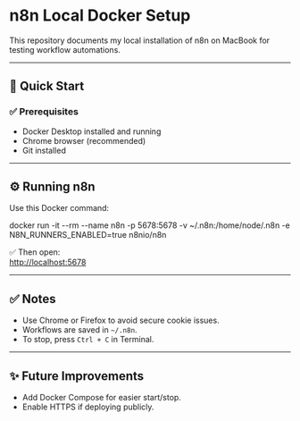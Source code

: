 # n8n Local Docker Setup

This repository documents my local installation of n8n on MacBook for testing workflow automations.

---

## 🚀 Quick Start

### ✅ Prerequisites

- Docker Desktop installed and running
- Chrome browser (recommended)
- Git installed

---

## ⚙️ Running n8n

Use this Docker command:

docker run -it --rm
--name n8n
-p 5678:5678
-v ~/.n8n:/home/node/.n8n
-e N8N_RUNNERS_ENABLED=true
n8nio/n8n


✅ Then open:  
[http://localhost:5678](http://localhost:5678)

---

## ✅ Notes

- Use Chrome or Firefox to avoid secure cookie issues.
- Workflows are saved in `~/.n8n`.
- To stop, press `Ctrl + C` in Terminal.

---

## ✨ Future Improvements

- Add Docker Compose for easier start/stop.
- Enable HTTPS if deploying publicly.

